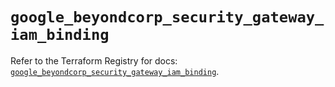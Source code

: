 # `google_beyondcorp_security_gateway_iam_binding`

Refer to the Terraform Registry for docs: [`google_beyondcorp_security_gateway_iam_binding`](https://registry.terraform.io/providers/hashicorp/google-beta/6.43.0/docs/resources/google_beyondcorp_security_gateway_iam_binding).
